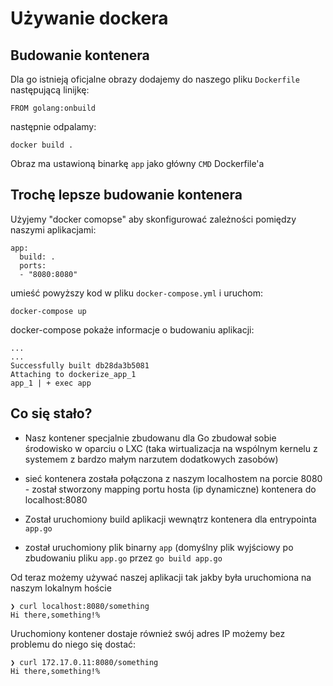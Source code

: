 # Używanie dockera


## Budowanie kontenera

Dla go istnieją oficjalne obrazy dodajemy do naszego pliku
`Dockerfile` następującą linijkę:

    FROM golang:onbuild


następnie odpalamy:

    docker build .

Obraz ma ustawioną binarkę `app` jako główny `CMD` Dockerfile'a



## Trochę lepsze budowanie kontenera

Użyjemy "docker comopse" aby skonfigurować zależności pomiędzy
naszymi aplikacjami:

    app:
      build: .
      ports:
      - "8080:8080"

umieść powyższy kod w pliku  `docker-compose.yml` i uruchom:

    docker-compose up

docker-compose pokaże informacje o budowaniu aplikacji:

    ...
    ...
    Successfully built db28da3b5081
    Attaching to dockerize_app_1
    app_1 | + exec app

## Co się stało?

- Nasz kontener specjalnie zbudowanu dla Go zbudował sobie środowisko
  w oparciu o LXC (taka wirtualizacja na wspólnym kernelu z systemem
  z bardzo małym narzutem dodatkowych zasobów)

- sieć kontenera została połączona z naszym localhostem na porcie
  8080 - został stworzony mapping portu hosta (ip dynamiczne)
  kontenera do localhost:8080

- Został uruchomiony build aplikacji wewnątrz kontenera dla entrypointa
 `app.go`

- został uruchomiony plik binarny `app` (domyślny plik wyjściowy
  po zbudowaniu pliku `app.go` przez `go build app.go`

Od teraz możemy używać naszej aplikacji tak jakby była uruchomiona na
naszym lokalnym hoście

    ❯ curl localhost:8080/something
    Hi there,something!%

Uruchomiony kontener dostaje również swój adres IP możemy bez problemu
do niego się dostać:

    ❯ curl 172.17.0.11:8080/something
    Hi there,something!%
